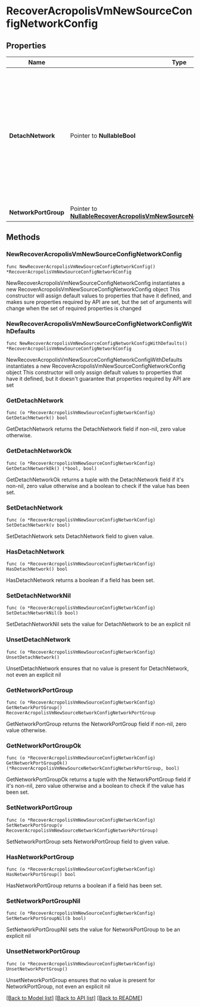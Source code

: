 # RecoverAcropolisVmNewSourceConfigNetworkConfig

## Properties

Name | Type | Description | Notes
------------ | ------------- | ------------- | -------------
**DetachNetwork** | Pointer to **NullableBool** | If this is set to true, then the network will be detached from the recovered VMs. All the other networking parameters set will be ignored if set to true. Default value is false. | [optional] 
**NetworkPortGroup** | Pointer to [**NullableRecoverAcropolisVmNewSourceNetworkConfigNetworkPortGroup**](RecoverAcropolisVmNewSourceNetworkConfigNetworkPortGroup.md) |  | [optional] 

## Methods

### NewRecoverAcropolisVmNewSourceConfigNetworkConfig

`func NewRecoverAcropolisVmNewSourceConfigNetworkConfig() *RecoverAcropolisVmNewSourceConfigNetworkConfig`

NewRecoverAcropolisVmNewSourceConfigNetworkConfig instantiates a new RecoverAcropolisVmNewSourceConfigNetworkConfig object
This constructor will assign default values to properties that have it defined,
and makes sure properties required by API are set, but the set of arguments
will change when the set of required properties is changed

### NewRecoverAcropolisVmNewSourceConfigNetworkConfigWithDefaults

`func NewRecoverAcropolisVmNewSourceConfigNetworkConfigWithDefaults() *RecoverAcropolisVmNewSourceConfigNetworkConfig`

NewRecoverAcropolisVmNewSourceConfigNetworkConfigWithDefaults instantiates a new RecoverAcropolisVmNewSourceConfigNetworkConfig object
This constructor will only assign default values to properties that have it defined,
but it doesn't guarantee that properties required by API are set

### GetDetachNetwork

`func (o *RecoverAcropolisVmNewSourceConfigNetworkConfig) GetDetachNetwork() bool`

GetDetachNetwork returns the DetachNetwork field if non-nil, zero value otherwise.

### GetDetachNetworkOk

`func (o *RecoverAcropolisVmNewSourceConfigNetworkConfig) GetDetachNetworkOk() (*bool, bool)`

GetDetachNetworkOk returns a tuple with the DetachNetwork field if it's non-nil, zero value otherwise
and a boolean to check if the value has been set.

### SetDetachNetwork

`func (o *RecoverAcropolisVmNewSourceConfigNetworkConfig) SetDetachNetwork(v bool)`

SetDetachNetwork sets DetachNetwork field to given value.

### HasDetachNetwork

`func (o *RecoverAcropolisVmNewSourceConfigNetworkConfig) HasDetachNetwork() bool`

HasDetachNetwork returns a boolean if a field has been set.

### SetDetachNetworkNil

`func (o *RecoverAcropolisVmNewSourceConfigNetworkConfig) SetDetachNetworkNil(b bool)`

 SetDetachNetworkNil sets the value for DetachNetwork to be an explicit nil

### UnsetDetachNetwork
`func (o *RecoverAcropolisVmNewSourceConfigNetworkConfig) UnsetDetachNetwork()`

UnsetDetachNetwork ensures that no value is present for DetachNetwork, not even an explicit nil
### GetNetworkPortGroup

`func (o *RecoverAcropolisVmNewSourceConfigNetworkConfig) GetNetworkPortGroup() RecoverAcropolisVmNewSourceNetworkConfigNetworkPortGroup`

GetNetworkPortGroup returns the NetworkPortGroup field if non-nil, zero value otherwise.

### GetNetworkPortGroupOk

`func (o *RecoverAcropolisVmNewSourceConfigNetworkConfig) GetNetworkPortGroupOk() (*RecoverAcropolisVmNewSourceNetworkConfigNetworkPortGroup, bool)`

GetNetworkPortGroupOk returns a tuple with the NetworkPortGroup field if it's non-nil, zero value otherwise
and a boolean to check if the value has been set.

### SetNetworkPortGroup

`func (o *RecoverAcropolisVmNewSourceConfigNetworkConfig) SetNetworkPortGroup(v RecoverAcropolisVmNewSourceNetworkConfigNetworkPortGroup)`

SetNetworkPortGroup sets NetworkPortGroup field to given value.

### HasNetworkPortGroup

`func (o *RecoverAcropolisVmNewSourceConfigNetworkConfig) HasNetworkPortGroup() bool`

HasNetworkPortGroup returns a boolean if a field has been set.

### SetNetworkPortGroupNil

`func (o *RecoverAcropolisVmNewSourceConfigNetworkConfig) SetNetworkPortGroupNil(b bool)`

 SetNetworkPortGroupNil sets the value for NetworkPortGroup to be an explicit nil

### UnsetNetworkPortGroup
`func (o *RecoverAcropolisVmNewSourceConfigNetworkConfig) UnsetNetworkPortGroup()`

UnsetNetworkPortGroup ensures that no value is present for NetworkPortGroup, not even an explicit nil

[[Back to Model list]](../README.md#documentation-for-models) [[Back to API list]](../README.md#documentation-for-api-endpoints) [[Back to README]](../README.md)


